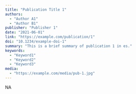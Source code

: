 ```yaml
---
title: "Publication Title 1"
authors:
  - "Author A1"
  - "Author B1"
publisher: "Publisher 1"
date: "2021-06-01"
link: "https://example.com/publication/1"
doi: "10.1234/example-doi-1"
summary: "This is a brief summary of publication 1 in es."
keywords:
  - "Keyword1"
  - "Keyword2"
  - "Keyword3"
media:
  - "https://example.com/media/pub-1.jpg"
---
```


NA
